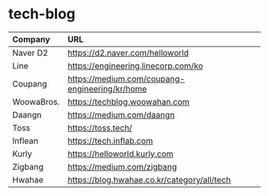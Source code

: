 # tech-blog

| Company | URL |
|:--------|:--------|
| Naver D2 | https://d2.naver.com/helloworld |
| Line | https://engineering.linecorp.com/ko |
| Coupang | https://medium.com/coupang-engineering/kr/home |
| WoowaBros. | https://techblog.woowahan.com |
| Daangn | https://medium.com/daangn |
| Toss | https://toss.tech/ |
| Inflean | https://tech.inflab.com |
| Kurly | https://helloworld.kurly.com |
| Zigbang | https://medium.com/zigbang |    
| Hwahae | https://blog.hwahae.co.kr/category/all/tech |
